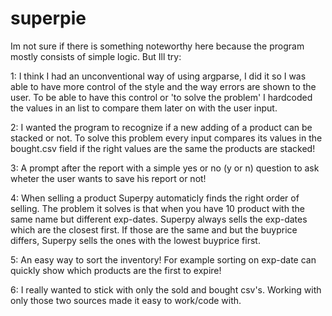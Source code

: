 # superpie

Im not sure if there is something noteworthy here because the program mostly consists of simple logic. But Ill try:

1: I think I had an unconventional way of using argparse, I did it so I was able to have more control of the style and the way errors are shown to the user. To be able to have this control or 'to solve the problem' I hardcoded the values in an list to compare them later on with the user input.

2: I wanted the program to recognize if a new adding of a product can be stacked or not. To solve this problem every input compares its values in the bought.csv field if the right values are the same the products are stacked!

3: A prompt after the report with a simple yes or no (y or n) question to ask wheter the user wants to save his report or not!

4: When selling a product Superpy automaticly finds the right order of selling. The problem it solves is that when you have 10 product with the same name but different exp-dates. Superpy always sells the exp-dates which are the closest first. If those are the same and but the buyprice differs, Superpy sells the ones with the lowest buyprice first.

5: An easy way to sort the inventory! For example sorting on exp-date can quickly show which products are the first to expire!

6: I really wanted to stick with only the sold and bought csv's. Working with only those two sources made it easy to work/code with.
